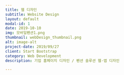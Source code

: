 ```yaml
---
title: 웹 디자인
subtitle: Website Design
layout: default
modal-id: 1
date: 2019-10-10
img: 모바일펜션1.png
thumbnail: webDesign_thumbnail.png
alt: image-alt
project-date: 2019/09/27
client: Start Bootstrap
category: Web Development
description: 기업 홈페이지 디자인 / 펜션 솔루션 웹·앱 디자인

---
```


